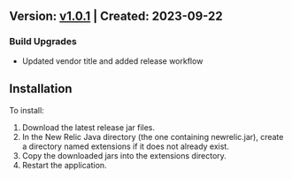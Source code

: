 ## Version: [v1.0.1](https://github.com/newrelic-experimental/newrelic-java-smallrye/releases/tag/v1.0.1) | Created: 2023-09-22
### Build Upgrades
- Updated vendor title and added release workflow


## Installation

To install:

1. Download the latest release jar files.
2. In the New Relic Java directory (the one containing newrelic.jar), create a directory named extensions if it does not already exist.
3. Copy the downloaded jars into the extensions directory.
4. Restart the application.   

